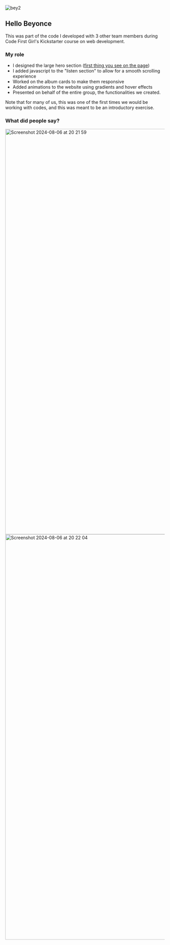 ![bey2](https://github.com/user-attachments/assets/92f6d164-77ba-4c8d-b5f9-1a9c021240eb)

## Hello Beyonce

This was part of the code I developed with 3 other team members during Code First Girl's Kickstarter course on web development. 

### My role
- I designed the large hero section ([first thing you see on the page]([url](https://mirabellemorah.github.io/beyonce-CFG/)))
- I added javascript to the "listen section" to allow for a smooth scrolling experience
- Worked on the album cards to make them responsive
- Added animations to the website using gradients and hover effects
- Presented on behalf of the entire group, the functionalities we created.

Note that for many of us, this was one of the first times we would be working with codes, and this was meant to be an introductory exercise. 

### What did people say?

<img width="1280" alt="Screenshot 2024-08-06 at 20 21 59" src="https://github.com/user-attachments/assets/62e3e1ec-0ec4-4050-91f5-576c86eb067b" /> <img width="1280" alt="Screenshot 2024-08-06 at 20 22 04" src="https://github.com/user-attachments/assets/5e1b771f-e695-44c6-911d-cd0bf5480762" />
